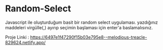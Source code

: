 # Random-Select
 Javascript ile oluşturduğum basit bir random select uygulaması. yazdığınız maddeleri virgülle(,) ayırıp seçimin başlaması için enter'a baslamalısınız.

Proje Linki : https://6497e1f47290f15b03e795e8--melodious-treacle-829624.netlify.app/